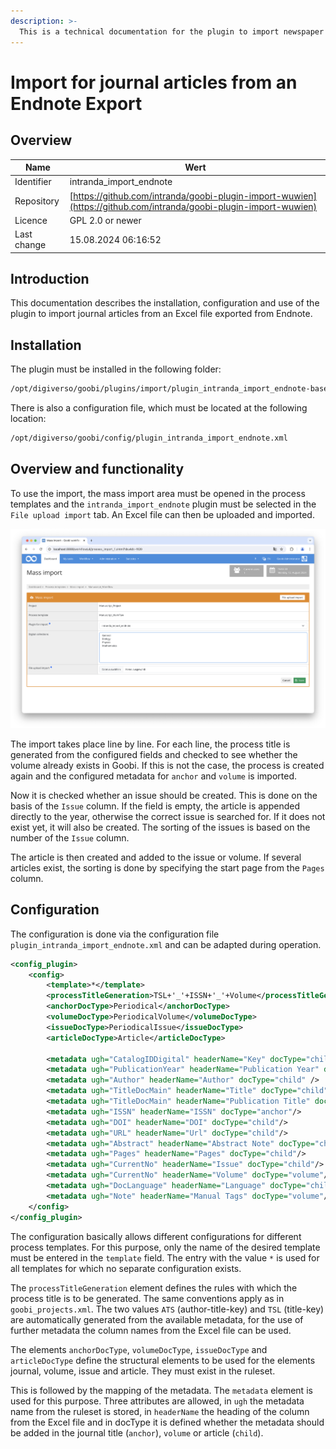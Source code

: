 ```yaml
---
description: >-
  This is a technical documentation for the plugin to import newspaper articles including merging with existing processes.
---
```


# Import for journal articles from an Endnote Export

## Overview

Name                     | Wert
-------------------------|-----------
Identifier               | intranda_import_endnote
Repository               | [https://github.com/intranda/goobi-plugin-import-wuwien](https://github.com/intranda/goobi-plugin-import-wuwien)
Licence              | GPL 2.0 or newer 
Last change    | 15.08.2024 06:16:52


## Introduction
This documentation describes the installation, configuration and use of the plugin to import journal articles from an Excel file exported from Endnote.


## Installation
The plugin must be installed in the following folder:

```bash
/opt/digiverso/goobi/plugins/import/plugin_intranda_import_endnote-base.jar
```

There is also a configuration file, which must be located at the following location:

```bash
/opt/digiverso/goobi/config/plugin_intranda_import_endnote.xml
```


## Overview and functionality
To use the import, the mass import area must be opened in the process templates and the `intranda_import_endnote` plugin must be selected in the `File upload import` tab. An Excel file can then be uploaded and imported.

![Selection of the plugin for performing the import](images/goobi-plugin-import-wuwien_screen1_en.png)

The import takes place line by line. For each line, the process title is generated from the configured fields and checked to see whether the volume already exists in Goobi. If this is not the case, the process is created again and the configured metadata for `anchor` and `volume` is imported.

Now it is checked whether an issue should be created. This is done on the basis of the `Issue` column. If the field is empty, the article is appended directly to the year, otherwise the correct issue is searched for. If it does not exist yet, it will also be created. The sorting of the issues is based on the number of the `Issue` column.

The article is then created and added to the issue or volume. If several articles exist, the sorting is done by specifying the start page from the `Pages` column.


## Configuration
The configuration is done via the configuration file `plugin_intranda_import_endnote.xml` and can be adapted during operation.

```xml
<config_plugin>
    <config>
        <template>*</template>
        <processTitleGeneration>TSL+'_'+ISSN+'_'+Volume</processTitleGeneration>
        <anchorDocType>Periodical</anchorDocType>
        <volumeDocType>PeriodicalVolume</volumeDocType>
        <issueDocType>PeriodicalIssue</issueDocType>
        <articleDocType>Article</articleDocType>

        <metadata ugh="CatalogIDDigital" headerName="Key" docType="child"/>
        <metadata ugh="PublicationYear" headerName="Publication Year" docType="volume"/>
        <metadata ugh="Author" headerName="Author" docType="child" />
        <metadata ugh="TitleDocMain" headerName="Title" docType="child"/>
        <metadata ugh="TitleDocMain" headerName="Publication Title" docType="anchor"/>
        <metadata ugh="ISSN" headerName="ISSN" docType="anchor"/>
        <metadata ugh="DOI" headerName="DOI" docType="child"/>
        <metadata ugh="URL" headerName="Url" docType="child"/>
        <metadata ugh="Abstract" headerName="Abstract Note" docType="child"/>
        <metadata ugh="Pages" headerName="Pages" docType="child"/>
        <metadata ugh="CurrentNo" headerName="Issue" docType="child"/>
        <metadata ugh="CurrentNo" headerName="Volume" docType="volume"/>
        <metadata ugh="DocLanguage" headerName="Language" docType="child"/>
        <metadata ugh="Note" headerName="Manual Tags" docType="volume"/>
    </config>
</config_plugin>
```

The configuration basically allows different configurations for different process templates. For this purpose, only the name of the desired template must be entered in the `template` field. The entry with the value `*` is used for all templates for which no separate configuration exists.

The `processTitleGeneration` element defines the rules with which the process title is to be generated. The same conventions apply as in `goobi_projects.xml`. The two values `ATS` (author-title-key) and `TSL` (title-key) are automatically generated from the available metadata, for the use of further metadata the column names from the Excel file can be used.

The elements `anchorDocType`, `volumeDocType`, `issueDocType` and `articleDocType` define the structural elements to be used for the elements journal, volume, issue and article. They must exist in the ruleset.

This is followed by the mapping of the metadata. The `metadata` element is used for this purpose. Three attributes are allowed, in `ugh` the metadata name from the ruleset is stored, in `headerName` the heading of the column from the Excel file and in docType it is defined whether the metadata should be added in the journal title (`anchor`), `volume` or article (`child`).